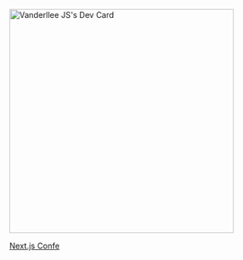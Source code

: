 

   <a href="https://app.daily.dev/vanderllee"><img src="https://api.daily.dev/devcards/df257ef6e28a4dde80eb2bc7a63d8795.png?r=t9p"                width="400" alt="Vanderllee JS's Dev Card"/>
  </a>

<a href="https://nextjs.org/conf/tickets/oct21/Vanderllee?s=5">Next.js Confe</a>
